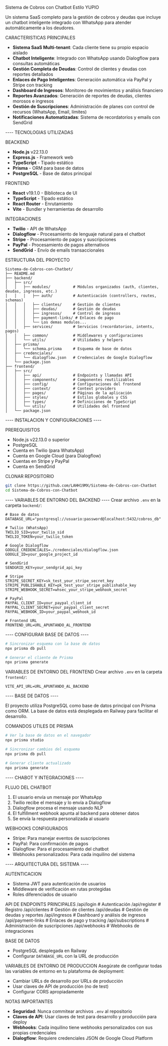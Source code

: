 Sistema de Cobros con Chatbot Estilo YUPIO

Un sistema SaaS completo para la gestión de cobros y deudas que incluye un chatbot inteligente integrado con WhatsApp para atender automáticamente a los deudores.

CARACTERISTICAS PRINCIPALES

- **Sistema SaaS Multi-tenant**: Cada cliente tiene su propio espacio aislado
- **Chatbot Inteligente**: Integrado con WhatsApp usando Dialogflow para consultas automáticas
- **Gestión Completa de Deudas**: Control de clientes y deudas con reportes detallados
- **Enlaces de Pago Inteligentes**: Generación automática via PayPal y Stripe con tracking
- **Dashboard de Ingresos**: Monitoreo de movimientos y análisis financiero
- **Reportes Avanzados**: Generación de reportes de deudas, clientes morosos e ingresos
- **Gestión de Suscripciones**: Administración de planes con control de recursos (WhatsApp, Email, límites)
- **Notificaciones Automatizadas**: Sistema de recordatorios y emails con SendGrid


---- TECNOLOGIAS UTILIZADAS

BEACKEND
- **Node.js** v22.13.0
- **Express.js** - Framework web
- **TypeScript** - Tipado estático
- **Prisma** - ORM para base de datos
- **PostgreSQL** - Base de datos principal

FRONTEND
- **React** v19.1.0 - Biblioteca de UI
- **TypeScript** - Tipado estático
- **React Router** - Enrutamiento
- **Vite** - Bundler y herramientas de desarrollo

INTEGRACIONES
- **Twilio** - API de WhatsApp
- **Dialogflow** - Procesamiento de lenguaje natural para el chatbot
- **Stripe** - Procesamiento de pagos y suscripciones
- **PayPal** - Procesamiento de pagos alternativos
- **SendGrid** - Envío de emails transaccionales

ESTRUCTURA DEL PROYECTO
```
Sistema-de-Cobros-con-Chatbot/
├── README.md
├── backend/
│   ├── src/
│   │   ├── modules/          # Módulos organizados (auth, clientes, deudas, ingresos, etc.)
│   │   │   ├── auth/         # Autenticación (controllers, routes, schemas)
│   │   │   ├── clientes/     # Gestión de clientes
│   │   │   ├── deudas/       # Gestión de deudas
│   │   │   ├── ingresos/     # Control de ingresos
│   │   │   ├── payment-links/ # Enlaces de pago
│   │   │   └── Los demas modulos...
│   │   ├── services/         # Servicios (recordatorios, intents, pagos)
│   │   ├── common/           # Middlewares y configuraciones
│   │   └── utils/            # Utilidades y helpers
│   ├── prisma/
│   │   └── schema.prisma     # Esquema de base de datos
│   ├── credenciales/
│   │   └── dialogflow.json   # Credenciales de Google Dialogflow
│   └── package.json
├── frontend/
│   ├── src/
│   │   ├── api/              # Endpoints y llamadas API
│   │   ├── components/       # Componentes reutilizables
│   │   ├── config/           # Configuraciones del frontend
│   │   ├── context/          # Context providers
│   │   ├── pages/            # Páginas de la aplicación
│   │   ├── styles/           # Estilos globales y CSS
│   │   ├── types/            # Definiciones de TypeScript
│   │   └── utils/            # Utilidades del frontend
│   └── package.json
```

---- INSTALACION Y CONFIGURACIONES ----

PREREQUISITOS
- Node.js v22.13.0 o superior
- PostgreSQL
- Cuenta en Twilio (para WhatsApp)
- Cuenta en Google Cloud (para Dialogflow)
- Cuentas en Stripe y PayPal
- Cuenta en SendGrid

CLONAR REPOSITORIO
```bash
git clone https://github.com/LAHH19MX/Sistema-de-Cobros-con-Chatbot
cd Sistema-de-Cobros-con-Chatbot
```

---- VARIABLES DE ENTORNO DEL BACKEND ----
Crear archivo `.env` en la carpeta `backend/`:
```env
# Base de datos
DATABASE_URL="postgresql://usuario:password@localhost:5432/cobros_db"

# Twilio (WhatsApp)
TWILIO_SID=your_twilio_sid
TWILIO_TOKEN=your_twilio_token

# Google Dialogflow
GOOGLE_CREDENCIALES=./credenciales/dialogflow.json
GOOGLE_ID=your_google_project_id

# SendGrid
SENDGRID_KEY=your_sendgrid_api_key

# Stripe
STRIPE_SECRET_KEY=sk_test_your_stripe_secret_key
STRIPE_PUBLISHABLE_KEY=pk_test_your_stripe_publishable_key
STRIPE_WEBHOOK_SECRET=whsec_your_stripe_webhook_secret

# PayPal
PAYPAL_CLIENT_ID=your_paypal_client_id
PAYPAL_CLIENT_SECRET=your_paypal_client_secret
PAYPAL_WEBHOOK_ID=your_paypal_webhook_id

# Frontend URL
FRONTEND_URL=URL_APUNTANDO_AL_FRONTEND
```

---- CONFIGURAR BASE DE DATOS ----
```bash
# Sincronizar esquema con la base de datos
npx prisma db pull

# Generar el cliente de Prisma
npx prisma generate
```

VARIABLES DE ENTORNO DEL FRONTEND
Crear archivo `.env` en la carpeta `frontend/`:
```env
VITE_API_URL=URL_APUNTANDO_AL_BACKEND
```

---- BASE DE DATOS ----

El proyecto utiliza PostgreSQL como base de datos principal con Prisma como ORM. La base de datos está desplegada en Railway para facilitar el desarrollo.

COMANDOS UTILES DE PRISMA
```bash
# Ver la base de datos en el navegador
npx prisma studio

# Sincronizar cambios del esquema
npx prisma db pull

# Generar cliente actualizado
npx prisma generate
```

---- CHABOT Y INTEGRACIONES ----

FLUJO DEL CHATBOT
1. El usuario envía un mensaje por WhatsApp
2. Twilio recibe el mensaje y lo envía a Dialogflow
3. Dialogflow procesa el mensaje usando NLP
4. El fulfillment webhook apunta al backend para obtener datos
5. Se envía la respuesta personalizada al usuario

WEBHOOKS CONFIGURADOS
- Stripe: Para manejar eventos de suscripciones
- PayPal: Para confirmación de pagos
- Dialogflow: Para el procesamiento del chatbot
- Webhooks personalizados: Para cada inquilino del sistema


---- ARQUITECTURA DEL SISTEMA ----

AUTENTICACION
- Sistema JWT para autenticación de usuarios
- Middleware de verificación en rutas protegidas
- Roles diferenciados de usuario

API DE ENDPOINTS PRINCIPALES
/api/login         # Autenticación 
/api/register      # Registro
/api/clientes      # Gestión de clientes
/api/deudas        # Gestión de deudas y reportes
/api/ingresos      # Dashboard y análisis de ingresos
/api/payment-links # Enlaces de pago y tracking
/api/subscriptions # Administración de suscripciones
/api/webhooks      # Webhooks de integraciones

BASE DE DATOS
- PostgreSQL desplegada en Railway
- Configurar `DATABASE_URL` con la URL de producción

VARIABLES DE ENTORNO DE PRODUCCION
Asegúrate de configurar todas las variables de entorno en tu plataforma de deployment:
- Cambiar URLs de desarrollo por URLs de producción
- Usar claves de API de producción (no de test)
- Configurar CORS apropiadamente

NOTAS IMPORTANTES
- **Seguridad**: Nunca commitear archivos `.env` al repositorio
- **Claves de API**: Usar claves de test para desarrollo y producción para deploy
- **Webhooks**: Cada inquilino tiene webhooks personalizados con sus propias credenciales
- **Dialogflow**: Requiere credenciales JSON de Google Cloud Platform
